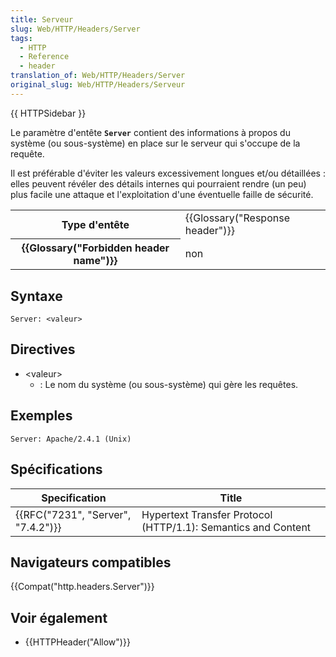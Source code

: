 ```yaml
---
title: Serveur
slug: Web/HTTP/Headers/Server
tags:
  - HTTP
  - Reference
  - header
translation_of: Web/HTTP/Headers/Server
original_slug: Web/HTTP/Headers/Serveur
---
```

{{ HTTPSidebar }}

Le paramètre d'entête **`Server`** contient des informations à propos du système (ou sous-système) en place sur le serveur qui s'occupe de la requête.

Il est préférable d'éviter les valeurs excessivement longues et/ou détaillées : elles peuvent révéler des détails internes qui pourraient rendre (un peu) plus facile une attaque et l'exploitation d'une éventuelle faille de sécurité.

<table class="properties">
  <tbody>
    <tr>
      <th scope="row">Type d'entête</th>
      <td>{{Glossary("Response header")}}</td>
    </tr>
    <tr>
      <th scope="row">{{Glossary("Forbidden header name")}}</th>
      <td>non</td>
    </tr>
  </tbody>
</table>

## Syntaxe

```
Server: <valeur>
```

## Directives

- \<valeur>
  - : Le nom du système (ou sous-système) qui gère les requêtes.

## Exemples

```
Server: Apache/2.4.1 (Unix)
```

## Spécifications

| Specification                                | Title                                                         |
| -------------------------------------------- | ------------------------------------------------------------- |
| {{RFC("7231", "Server", "7.4.2")}} | Hypertext Transfer Protocol (HTTP/1.1): Semantics and Content |

## Navigateurs compatibles

{{Compat("http.headers.Server")}}

## Voir également

- {{HTTPHeader("Allow")}}
